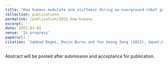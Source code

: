 ```yaml
---
title: "How humans modulate arm stiffness during an overground robot guided experiment?"
collection: publications
permalink: /publication/2021-how-humans
excerpt: ''
date: 2022-01-01
venue: 'In progress'
paperurl: ''
citation: 'Sambad Regmi, Devin Burns and Yun Seong Song (2022), &quot;How humans modulate arm stiffness during an overground robot guided experiment? &quot; <i>In Progress</i>'
---
```

Abstract will be posted after submission and acceptance for publication.

